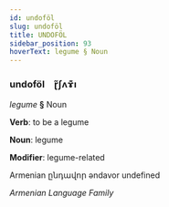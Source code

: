 ```yaml
---
id: undoföl
slug: undoföl
title: UNDOFÖL
sidebar_position: 93
hoverText: legume § Noun
---
```


### undoföl&emsp;<span kind="abugida">ɽ̃ʃʌɤ͊ı</span>

*legume* **§** Noun

**Verb**: to be a legume

**Noun**: legume

**Modifier**: legume-related

Armenian ընդավոր əndavor undefined

*Armenian Language Family*